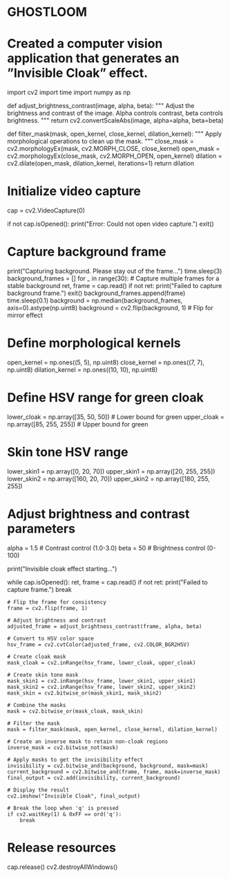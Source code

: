 # GHOSTLOOM
 # Created a computer vision application that generates an ”Invisible Cloak” effect.
 import cv2
import time
import numpy as np

def adjust_brightness_contrast(image, alpha, beta):
    """
    Adjust the brightness and contrast of the image.
    Alpha controls contrast, beta controls brightness.
    """
    return cv2.convertScaleAbs(image, alpha=alpha, beta=beta)

def filter_mask(mask, open_kernel, close_kernel, dilation_kernel):
    """
    Apply morphological operations to clean up the mask.
    """
    close_mask = cv2.morphologyEx(mask, cv2.MORPH_CLOSE, close_kernel)
    open_mask = cv2.morphologyEx(close_mask, cv2.MORPH_OPEN, open_kernel)
    dilation = cv2.dilate(open_mask, dilation_kernel, iterations=1)
    return dilation

# Initialize video capture
cap = cv2.VideoCapture(0)

if not cap.isOpened():
    print("Error: Could not open video capture.")
    exit()

# Capture background frame
print("Capturing background. Please stay out of the frame...")
time.sleep(3)
background_frames = []
for _ in range(30):  # Capture multiple frames for a stable background
    ret, frame = cap.read()
    if not ret:
        print("Failed to capture background frame.")
        exit()
    background_frames.append(frame)
    time.sleep(0.1)
background = np.median(background_frames, axis=0).astype(np.uint8)
background = cv2.flip(background, 1)  # Flip for mirror effect

# Define morphological kernels
open_kernel = np.ones((5, 5), np.uint8)
close_kernel = np.ones((7, 7), np.uint8)
dilation_kernel = np.ones((10, 10), np.uint8)

# Define HSV range for green cloak
lower_cloak = np.array([35, 50, 50])  # Lower bound for green
upper_cloak = np.array([85, 255, 255])  # Upper bound for green

# Skin tone HSV range
lower_skin1 = np.array([0, 20, 70])
upper_skin1 = np.array([20, 255, 255])
lower_skin2 = np.array([160, 20, 70])
upper_skin2 = np.array([180, 255, 255])

# Adjust brightness and contrast parameters
alpha = 1.5  # Contrast control (1.0-3.0)
beta = 50    # Brightness control (0-100)

print("Invisible cloak effect starting...")

while cap.isOpened():
    ret, frame = cap.read()
    if not ret:
        print("Failed to capture frame.")
        break

    # Flip the frame for consistency
    frame = cv2.flip(frame, 1)

    # Adjust brightness and contrast
    adjusted_frame = adjust_brightness_contrast(frame, alpha, beta)

    # Convert to HSV color space
    hsv_frame = cv2.cvtColor(adjusted_frame, cv2.COLOR_BGR2HSV)

    # Create cloak mask
    mask_cloak = cv2.inRange(hsv_frame, lower_cloak, upper_cloak)

    # Create skin tone mask
    mask_skin1 = cv2.inRange(hsv_frame, lower_skin1, upper_skin1)
    mask_skin2 = cv2.inRange(hsv_frame, lower_skin2, upper_skin2)
    mask_skin = cv2.bitwise_or(mask_skin1, mask_skin2)

    # Combine the masks
    mask = cv2.bitwise_or(mask_cloak, mask_skin)

    # Filter the mask
    mask = filter_mask(mask, open_kernel, close_kernel, dilation_kernel)

    # Create an inverse mask to retain non-cloak regions
    inverse_mask = cv2.bitwise_not(mask)

    # Apply masks to get the invisibility effect
    invisibility = cv2.bitwise_and(background, background, mask=mask)
    current_background = cv2.bitwise_and(frame, frame, mask=inverse_mask)
    final_output = cv2.add(invisibility, current_background)

    # Display the result
    cv2.imshow("Invisible Cloak", final_output)

    # Break the loop when 'q' is pressed
    if cv2.waitKey(1) & 0xFF == ord('q'):
        break

# Release resources
cap.release()
cv2.destroyAllWindows()
